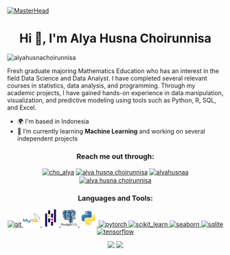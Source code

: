 [![MasterHead](https://s13.gifyu.com/images/SjxzY.gif)](https://alyahusnachoirunnisa.io)
<h1 align="center">Hi 👋, I'm Alya Husna Choirunnisa</h1>

<p align="left"> <img src="https://komarev.com/ghpvc/?username=alyahusnachoirunnisa&label=Profile%20views&color=0e75b6&style=flat" alt="alyahusnachoirunnisa" /> </p>

Fresh graduate majoring Mathematics Education who has an interest in the field Data Science and Data Analyst. I have completed several relevant courses in statistics, data analysis, and programming. Through my academic projects, I have gained hands-on experience in data manipulation, visualization, and predictive modeling using tools such as Python, R, SQL, and Excel.
</p>

- 🌍 I'm based in Indonesia
- 🌱 I’m currently learning **Machine Learning** and working on several independent projects

<h3 align="center">Reach me out through:</h3>
<div align="center">
<a href="https://twitter.com/cho_alya" target="blank"><img align="center" src="https://raw.githubusercontent.com/rahuldkjain/github-profile-readme-generator/master/src/images/icons/Social/twitter.svg" alt="cho_alya" height="30" width="40" /></a>
<a href="https://linkedin.com/in/alya husna choirunnisa" target="blank"><img align="center" src="https://raw.githubusercontent.com/rahuldkjain/github-profile-readme-generator/master/src/images/icons/Social/linked-in-alt.svg" alt="alya husna choirunnisa" height="30" width="40" /></a>
<a href="https://instagram.com/alyahusnaa" target="blank"><img align="center" src="https://raw.githubusercontent.com/rahuldkjain/github-profile-readme-generator/master/src/images/icons/Social/instagram.svg" alt="alyahusnaa" height="30" width="40" /></a>
<a href="mailto:alyahusnachoirunnisa@gmail.com" target="blank"><img align="center" src="https://th.bing.com/th/id/R.847c083cc09040091439e3c05d1fedde?rik=tOrug5OyfAGuLg&riu=http%3a%2f%2fpluspng.com%2fimg-png%2fgmail-vector-png--1600.png&ehk=VTJa3p2Re%2fUIpZwLx3YysDzrIA8PYa8m%2fRRrP7bx0a0%3d&risl=&pid=ImgRaw&r=0" alt="alya husna choirunnisa" height="40" width="40" /></a>
</p>
</div>

<h3 align="center">Languages and Tools:</h3>
<div align="center"> 
<a href="https://git-scm.com/" target="_blank" rel="noreferrer"> <img src="https://www.vectorlogo.zone/logos/git-scm/git-scm-icon.svg" alt="git" width="40" height="40"/> </a> 
<a href="https://www.mysql.com/" target="_blank" rel="noreferrer"> <img src="https://raw.githubusercontent.com/devicons/devicon/master/icons/mysql/mysql-original-wordmark.svg" alt="mysql" width="40" height="40"/> </a> 
<a href="https://pandas.pydata.org/" target="_blank" rel="noreferrer"> <img src="https://raw.githubusercontent.com/devicons/devicon/2ae2a900d2f041da66e950e4d48052658d850630/icons/pandas/pandas-original.svg" alt="pandas" width="40" height="40"/> </a> 
<a href="https://www.postgresql.org" target="_blank" rel="noreferrer"> <img src="https://raw.githubusercontent.com/devicons/devicon/master/icons/postgresql/postgresql-original-wordmark.svg" alt="postgresql" width="40" height="40"/> </a> 
<a href="https://www.python.org" target="_blank" rel="noreferrer"> <img src="https://raw.githubusercontent.com/devicons/devicon/master/icons/python/python-original.svg" alt="python" width="40" height="40"/> </a>
<a href="https://pytorch.org/" target="_blank" rel="noreferrer"> <img src="https://www.vectorlogo.zone/logos/pytorch/pytorch-icon.svg" alt="pytorch" width="40" height="40"/> </a> 
<a href="https://scikit-learn.org/" target="_blank" rel="noreferrer"> <img src="https://upload.wikimedia.org/wikipedia/commons/0/05/Scikit_learn_logo_small.svg" alt="scikit_learn" width="40" height="40"/> </a> 
<a href="https://seaborn.pydata.org/" target="_blank" rel="noreferrer"> <img src="https://seaborn.pydata.org/_images/logo-mark-lightbg.svg" alt="seaborn" width="40" height="40"/> </a>
<a href="https://www.sqlite.org/" target="_blank" rel="noreferrer"> <img src="https://www.vectorlogo.zone/logos/sqlite/sqlite-icon.svg" alt="sqlite" width="40" height="40"/> </a> 
<a href="https://www.tensorflow.org" target="_blank" rel="noreferrer"> <img src="https://www.vectorlogo.zone/logos/tensorflow/tensorflow-icon.svg" alt="tensorflow" width="40" height="40"/> 
</p>
</div>

<p align="center">
  <a>
  <img width="50%" src="https://github-readme-stats.vercel.app/api?username=alyahusnachoirunnisa&show_icons=true&theme=gruvbox&hide_border=true" />
  <img width="38%" src="https://github-readme-stats.vercel.app/api/top-langs?username=alyahusnachoirunnisa&show_icons=true&locale=en&theme=gruvbox&layout=compact&hide_border=true" />
  </a>
</p>
